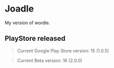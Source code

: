 # Joadle

My version of wordle.

## PlayStore released

 > Current Google Play Store version: 15 (1.0.5)
 
 > Current Beta version: 16 (2.0.0)
